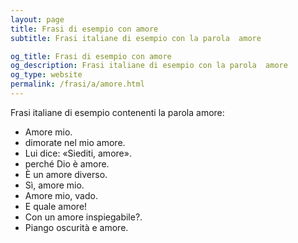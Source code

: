 ```yaml
---
layout: page
title: Frasi di esempio con amore 
subtitle: Frasi italiane di esempio con la parola  amore

og_title: Frasi di esempio con amore 
og_description: Frasi italiane di esempio con la parola  amore
og_type: website
permalink: /frasi/a/amore.html
---
```


Frasi italiane di esempio contenenti la parola amore:


- Amore mio.
- dimorate nel mio amore.
- Lui dice: «Siediti, amore».
- perché Dio è amore.
- È un amore diverso.
- Sì, amore mio.
- Amore mio, vado.
- E quale amore!
- Con un amore inspiegabile?.
- Piango oscurità e amore.
